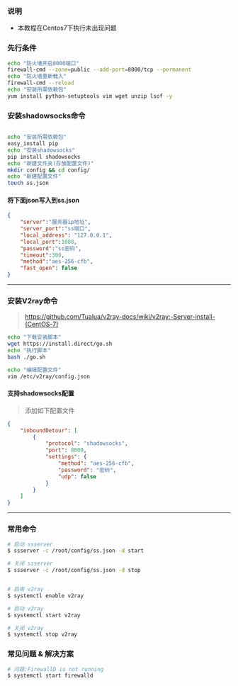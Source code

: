 ### 说明
- 本教程在Centos7下执行未出现问题


### 先行条件
```bash
echo "防火墙开启8000端口"
firewall-cmd --zone=public --add-port=8000/tcp --permanent
echo "防火墙重新载入"
firewall-cmd --reload
echo "安装所需依赖包"
yum install python-setuptools vim wget unzip lsof -y
```

### 安装shadowsocks命令

```bash

echo "安装所需依赖包"
easy_install pip
echo "安装shadowsocks"
pip install shadowsocks
echo "新建文件夹(存放配置文件)"
mkdir config && cd config/
echo "新建配置文件"
touch ss.json
```

#### 将下面json写入到ss.json

```json
{
    "server":"服务器ip地址",
    "server_port":"ss端口",
    "local_address": "127.0.0.1",
    "local_port":1080,
    "password":"ss密码",
    "timeout":300,
    "method":"aes-256-cfb",
    "fast_open": false
}
```

---

### 安装V2ray命令

> https://github.com/Tualua/v2ray-docs/wiki/v2ray:-Server-install-(CentOS-7)

```bash
echo "下载安装脚本"
wget https://install.direct/go.sh
echo "执行脚本"
bash ./go.sh

echo "编辑配置文件"
vim /etc/v2ray/config.json
```

#### 支持shadowsocks配置 
> 添加如下配置文件

```json
{
    "inboundDetour": [
        {
            "protocol": "shadowsocks",
            "port": 8000,
            "settings": {
                "method": "aes-256-cfb",
                "password": "密码",
                "udp": false
            }
        }
    ]
}
```

---

### 常用命令
```bash
# 启动 ssserver
$ ssserver -c /root/config/ss.json -d start 

# 关闭 ssserver
$ ssserver -c /root/config/ss.json -d stop


# 启用 v2ray
$ systemctl enable v2ray

# 启动 v2ray
$ systemctl start v2ray

# 关闭 v2ray
$ systemctl stop v2ray
```

### 常见问题 & 解决方案
```bash
# 问题:FirewallD is not running
$ systemctl start firewalld
```
